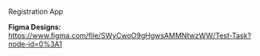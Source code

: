 Registration App

**Figma Designs:** https://www.figma.com/file/SWyCwoO9gHgwsAMMNtwzWW/Test-Task?node-id=0%3A1

